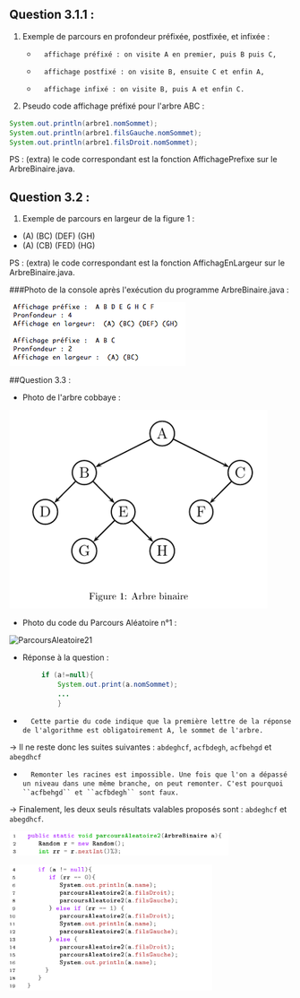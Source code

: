 ## Question 3.1.1 :

1. Exemple de parcours en profondeur préfixée, postfixée, et infixée : 
    -		affichage préfixé : on visite A en premier, puis B puis C,
    -		affichage postfixé : on visite B, ensuite C et enfin A,
    -		affichage infixé : on visite B, puis A et enfin C.

2. Pseudo code affichage préfixé pour l'arbre ABC :

```java
System.out.println(arbre1.nomSommet); 
System.out.println(arbre1.filsGauche.nomSommet);
System.out.println(arbre1.filsDroit.nomSommet);
```
PS : (extra) le code correspondant est la fonction AffichagePrefixe sur le ArbreBinaire.java.

## Question 3.2 :
1. Exemple de parcours en largeur de la figure 1 : 

* (A) (BC) (DEF) (GH)
* (A) (CB) (FED) (HG)

PS : (extra) le code correspondant est la fonction AffichagEnLargeur sur le ArbreBinaire.java.

###Photo de la console après l'exécution du programme ArbreBinaire.java : 

![ArbreBinaire](https://github.com/ArnaudRib/TD6/blob/master/Photos/ArbreBinaire.png)

##Question 3.3 :

* Photo de l'arbre cobbaye : 

![ArbreFig1](https://github.com/ArnaudRib/TD6/blob/master/Photos/ArbreFig1.png)

* Photo du code du Parcours Aléatoire n°1 :

![ParcoursAleatoire21](https://github.com/ArnaudRib/TD6/blob/master/Photos/ParcoursAléatoire.png)

* Réponse à la question :

```java
		if (a!=null){
			System.out.print(a.nomSommet);
			...
			}
```


-		Cette partie du code indique que la première lettre de la réponse de l'algorithme est obligatoirement A, le sommet de l'arbre.

-> Il ne reste donc les suites suivantes : ``abdeghcf``, ``acfbdegh``,  ``acfbehgd`` et ``abegdhcf``

-		Remonter les racines est impossible. Une fois que l'on a dépassé un niveau dans une même branche, on peut remonter. C'est pourquoi ``acfbehgd`` et ``acfbdegh`` sont faux.

-> Finalement, les deux seuls résultats valables proposés sont : ``abdeghcf`` et ``abegdhcf``.


![ParcoursAleatoire21](https://github.com/ArnaudRib/TD6/blob/master/Photos/ParcoursAleatoire21.png)

![ParcoursAleatoire22](https://github.com/ArnaudRib/TD6/blob/master/Photos/ParcoursAleatoire22.png)

